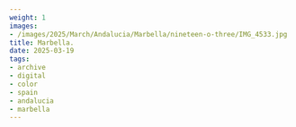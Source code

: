 ```yaml
---
weight: 1
images:
- /images/2025/March/Andalucia/Marbella/nineteen-o-three/IMG_4533.jpg
title: Marbella.
date: 2025-03-19
tags:
- archive
- digital
- color
- spain
- andalucia
- marbella
---
```


